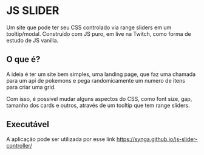 # JS SLIDER

Um site que pode ter seu CSS controlado via range sliders em um tooltip/modal. Construído com JS puro, em
live na Twitch, como forma de estudo de JS vanilla.

## O que é?

A ideia é ter um site bem simples, uma landing page, que faz uma chamada para um api de pokemons e pega
randomicamente um numero de itens para criar uma grid.

Com isso, é possivel mudar alguns aspectos do CSS, como font size, gap, tamanho dos cards e outros, através
de um tooltip que tem range sliders.


## Executável

A aplicação pode ser utilizada por esse link https://synga.github.io/js-slider-controller/ 
